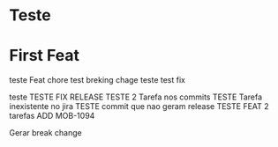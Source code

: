 # Teste

# First Feat

teste Feat
chore test
breking chage teste
test fix

teste
TESTE FIX RELEASE
TESTE 2 Tarefa nos commits
TESTE Tarefa inexistente no jira
TESTE commit que nao geram release
TESTE FEAT 2 tarefas
ADD MOB-1094

Gerar break change